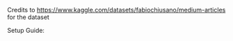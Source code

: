 Credits to https://www.kaggle.com/datasets/fabiochiusano/medium-articles for the dataset

Setup Guide:
